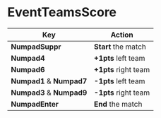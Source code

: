 # EventTeamsScore

Key | Action
------------ | -------------
**NumpadSuppr** | **Start** the match
**Numpad4** | **+1pts** left team
**Numpad6** | **+1pts** right team
**Numpad1** & **Numpad7** | **-1pts** left team
**Numpad3** & **Numpad9** | **-1pts** right team
**NumpadEnter** | **End** the match
